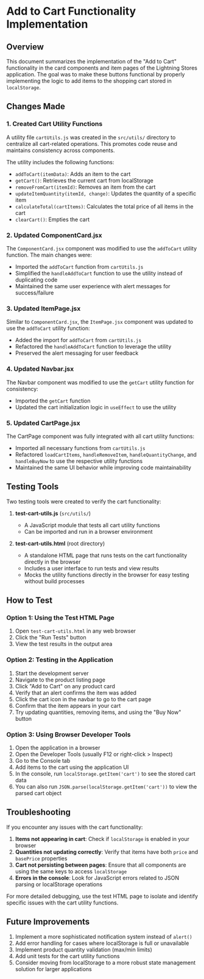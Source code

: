 # Add to Cart Functionality Implementation

## Overview

This document summarizes the implementation of the "Add to Cart" functionality in the card components and item pages of the Lightning Stores application. The goal was to make these buttons functional by properly implementing the logic to add items to the shopping cart stored in `localStorage`.

## Changes Made

### 1. Created Cart Utility Functions

A utility file `cartUtils.js` was created in the `src/utils/` directory to centralize all cart-related operations. This promotes code reuse and maintains consistency across components.

The utility includes the following functions:
- `addToCart(itemData)`: Adds an item to the cart
- `getCart()`: Retrieves the current cart from localStorage
- `removeFromCart(itemId)`: Removes an item from the cart
- `updateItemQuantity(itemId, change)`: Updates the quantity of a specific item
- `calculateTotal(cartItems)`: Calculates the total price of all items in the cart
- `clearCart()`: Empties the cart

### 2. Updated ComponentCard.jsx

The `ComponentCard.jsx` component was modified to use the `addToCart` utility function. The main changes were:
- Imported the `addToCart` function from `cartUtils.js`
- Simplified the `handleAddToCart` function to use the utility instead of duplicating code
- Maintained the same user experience with alert messages for success/failure

### 3. Updated ItemPage.jsx

Similar to `ComponentCard.jsx`, the `ItemPage.jsx` component was updated to use the `addToCart` utility function:
- Added the import for `addToCart` from `cartUtils.js`
- Refactored the `handleAddToCart` function to leverage the utility
- Preserved the alert messaging for user feedback

### 4. Updated Navbar.jsx

The Navbar component was modified to use the `getCart` utility function for consistency:
- Imported the `getCart` function
- Updated the cart initialization logic in `useEffect` to use the utility

### 5. Updated CartPage.jsx

The CartPage component was fully integrated with all cart utility functions:
- Imported all necessary functions from `cartUtils.js`
- Refactored `loadCartItems`, `handleRemoveItem`, `handleQuantityChange`, and `handleBuyNow` to use the respective utility functions
- Maintained the same UI behavior while improving code maintainability

## Testing Tools

Two testing tools were created to verify the cart functionality:

1. **test-cart-utils.js** (`src/utils/`)
   - A JavaScript module that tests all cart utility functions
   - Can be imported and run in a browser environment

2. **test-cart-utils.html** (root directory)
   - A standalone HTML page that runs tests on the cart functionality directly in the browser
   - Includes a user interface to run tests and view results
   - Mocks the utility functions directly in the browser for easy testing without build processes

## How to Test

### Option 1: Using the Test HTML Page

1. Open `test-cart-utils.html` in any web browser
2. Click the "Run Tests" button
3. View the test results in the output area

### Option 2: Testing in the Application

1. Start the development server
2. Navigate to the product listing page
3. Click "Add to Cart" on any product card
4. Verify that an alert confirms the item was added
5. Click the cart icon in the navbar to go to the cart page
6. Confirm that the item appears in your cart
7. Try updating quantities, removing items, and using the "Buy Now" button

### Option 3: Using Browser Developer Tools

1. Open the application in a browser
2. Open the Developer Tools (usually F12 or right-click > Inspect)
3. Go to the Console tab
4. Add items to the cart using the application UI
5. In the console, run `localStorage.getItem('cart')` to see the stored cart data
6. You can also run `JSON.parse(localStorage.getItem('cart'))` to view the parsed cart object

## Troubleshooting

If you encounter any issues with the cart functionality:

1. **Items not appearing in cart**: Check if `localStorage` is enabled in your browser
2. **Quantities not updating correctly**: Verify that items have both `price` and `basePrice` properties
3. **Cart not persisting between pages**: Ensure that all components are using the same keys to access `localStorage`
4. **Errors in the console**: Look for JavaScript errors related to JSON parsing or localStorage operations

For more detailed debugging, use the test HTML page to isolate and identify specific issues with the cart utility functions.

## Future Improvements

1. Implement a more sophisticated notification system instead of `alert()`
2. Add error handling for cases where localStorage is full or unavailable
3. Implement product quantity validation (max/min limits)
4. Add unit tests for the cart utility functions
5. Consider moving from localStorage to a more robust state management solution for larger applications